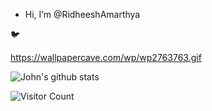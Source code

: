 
-  Hi, I’m @RidheeshAmarthya

🐦

https://wallpapercave.com/wp/wp2763763.gif

![John's github stats](https://github-readme-stats.vercel.app/api?username=RidheeshAmarthya&count_private=true&show_icons=true&theme=dark)

![Visitor Count](https://profile-counter.glitch.me/{RidheeshAmarthya}/count.svg) 
